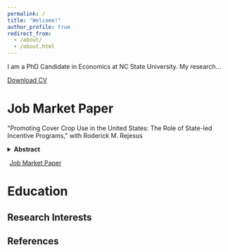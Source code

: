 ```yaml
---
permalink: /
title: "Welcome!"
author_profile: true
redirect_from: 
  - /about/
  - /about.html
---
```


I am a PhD Candidate in Economics at NC State University. My research...
<p>
  <a href="/files/CV_Lyazzat_Sanat.pdf" class="btn btn--primary" download>
    Download CV
  </a>
</p>

Job Market Paper
======
"Promoting Cover Crop Use in the United States: The Role of State-led Incentive Programs," with Roderick M. Rejesus
<!-- Collapsible Abstract --> 
<details> <summary style="cursor: pointer; font-weight: bold;">Abstract</summary> <p style="margin-top:10px;"> [This study examines the role of state-led conservation programs in promoting cover crop adoption in the United States (US). Utilizing county-level satellite data on cover crop acres from 16 US states between 2005 and 2020, our study employs a staggered difference-in-differences (DiD) framework to estimate the impacts of these programs on cover crop uptake. The findings reveal that state programs significantly increase initial short-term adoption of cover crops. However, there is evidence that the strong initial adoption impact of state programs is generally not sustained over the longer term several years after the introduction of the state program. Bolstering state-level conservation programs offers a practical pathway to accelerate cover crop adoption rates and meet environmental goals in the short-term, especially since these programs are flexibly designed and tailored to local needs. Nonetheless, program design adjustments or new policy instruments may be needed.] </p> 

</details> <p> <a href="/files/jmp.pdf" class="btn btn--info" style="margin: 5px;">Job Market Paper</a> </p>

Education
======


Research Interests
------


References
------

